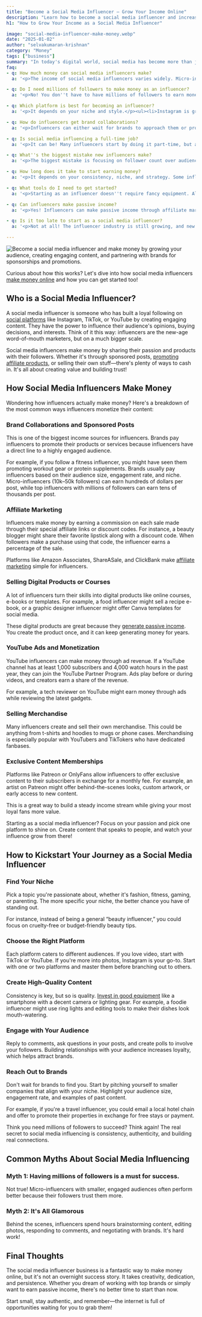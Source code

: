 ```yaml
---
title: "Become a Social Media Influencer – Grow Your Income Online"
description: "Learn how to become a social media influencer and increase your income. Discover strategies, tips, and tools to build a strong online presence and monetize your influence."
h1: "How to Grow Your Income as a Social Media Influencer"

image: "social-media-influencer-make-money.webp"
date: "2025-01-02"
author: "selvakumaran-krishnan"
category: "Money"
tags: ["business"]
summary: "In today's digital world, social media has become more than just a platform to share updates or connect with friends. It's a booming online business! Social media influencers are leveraging platforms like Instagram, YouTube, TikTok, and Twitter to make a living—and sometimes even millions."
faq:
- q: How much money can social media influencers make?
  a: '<p>The income of social media influencers varies widely. Micro-influencers with 10,000 to 50,000 followers can earn anywhere from $100 to $500 per sponsored post, while top-tier influencers with millions of followers can earn tens of thousands per post. Additionally, income streams like affiliate marketing, digital products, and ads can significantly boost their earnings.</p>'

- q: Do I need millions of followers to make money as an influencer?
  a: '<p>No! You don''t have to have millions of followers to earn money. Brands often prefer working with <a href="https://www.linkedin.com/feed/update/urn:li:activity:7279072827394179072">micro-influencers</a> because their audiences are more engaged and trustworthy. As long as your followers are active and match a brand''s target market, you can earn through collaborations and other strategies.</p>'

- q: Which platform is best for becoming an influencer?
  a: '<p>It depends on your niche and style.</p><ul><li>Instagram is great for lifestyle, fashion, and beauty influencers.</li><li>TikTok is ideal for short, creative videos.</li><li>YouTube works best for long-form content like tutorials or reviews.</li></ul><p>Choose the platform that suits your content and target audience.</p>'

- q: How do influencers get brand collaborations?
  a: '<p>Influencers can either wait for brands to approach them or proactively pitch themselves. Start by:</p><ul><li>Focus on building a solid online presence and creating user engaged high-quality content.</li><li>Reaching out to smaller brands in your niche with a clear pitch about your audience and engagement rates.</li><li>Platforms like AspireIQ and Upfluence can also connect influencers with brands.</li></ul>'

- q: Is social media influencing a full-time job?
  a: '<p>It can be! Many influencers start by doing it part-time, but as their audience grows, they turn it into a full-time career. However, it requires consistent effort, creativity, and time to manage content creation, audience engagement, and brand collaborations.</p>'

- q: What''s the biggest mistake new influencers make?
  a: '<p>The biggest mistake is focusing on follower count over audience engagement. Having thousands of inactive followers won''t help you land deals. Building genuine connections with your audience and staying authentic is far more important for long-term success.</p>'

- q: How long does it take to start earning money?
  a: '<p>It depends on your consistency, niche, and strategy. Some influencers start earning within a few months, while others might take a year or more. Focus on building an engaged audience and creating valuable content, and the money will follow.</p>'

- q: What tools do I need to get started?
  a: '<p>Starting as an influencer doesn''t require fancy equipment. All you need is:</p><ul><li>A smartphone with a good camera.</li><li>Editing apps like Canva for graphics or CapCut for videos.</li><li>Basic lighting equipment if you shoot indoors.</li><li>Over time, you can invest in higher-quality gear as your income grows.</li></ul>'

- q: Can influencers make passive income?
  a: '<p>Yes! Influencers can make passive income through affiliate marketing, selling digital products like e-books or courses, and creating ad-supported content on platforms like YouTube. Once the content or product is created, it can generate income repeatedly without extra effort.</p>'

- q: Is it too late to start as a social media influencer?
  a: '<p>Not at all! The influencer industry is still growing, and new niches are emerging. As long as you have unique content, a clear message, and a willingness to work hard, there''s plenty of room for new influencers.</p>'

---
```


![Become a social media influencer and make money by growing your audience, creating engaging content, and partnering with brands for sponsorships and promotions.](/assets/images/blog/social-media-influencer-make-money.webp "Become a Social Media Influencer and Make Money Online")

Curious about how this works? Let's dive into how social media influencers [make money online](/best-online-business-ideas) and how you can get started too!

Who is a Social Media Influencer?
---------------------------------

A social media influencer is someone who has built a loyal following on [social platforms](https://developer.wikimint.com/2023/10/top-social-media-networking-sites.html) like Instagram, TikTok, or YouTube by creating engaging content. They have the power to influence their audience's opinions, buying decisions, and interests. Think of it this way: influencers are the new-age word-of-mouth marketers, but on a much bigger scale.

Social media influencers make money by sharing their passion and products with their followers. Whether it's through sponsored posts, [promoting affiliate products](/promote-affiliate-products), or selling their own stuff—there's plenty of ways to cash in. It's all about creating value and building trust!

How Social Media Influencers Make Money
---------------------------------------

Wondering how influencers actually make money? Here's a breakdown of the most common ways influencers monetize their content:

### Brand Collaborations and Sponsored Posts

This is one of the biggest income sources for influencers. Brands pay influencers to promote their products or services because influencers have a direct line to a highly engaged audience.

For example, if you follow a fitness influencer, you might have seen them promoting workout gear or protein supplements. Brands usually pay influencers based on their audience size, engagement rate, and niche. Micro-influencers (10k–50k followers) can earn hundreds of dollars per post, while top influencers with millions of followers can earn tens of thousands per post.

### Affiliate Marketing

Influencers make money by earning a commission on each sale made through their special affiliate links or discount codes. For instance, a beauty blogger might share their favorite lipstick along with a discount code. When followers make a purchase using that code, the influencer earns a percentage of the sale.

Platforms like Amazon Associates, ShareASale, and ClickBank make [affiliate marketing](/affiliate-marketing-business-easy-steps) simple for influencers.

### Selling Digital Products or Courses

A lot of influencers turn their skills into digital products like online courses, e-books or templates. For example, a food influencer might sell a recipe e-book, or a graphic designer influencer might offer Canva templates for social media.

These digital products are great because they [generate passive income](/passive-income-ideas). You create the product once, and it can keep generating money for years.

### YouTube Ads and Monetization

YouTube influencers can make money through ad revenue. If a YouTube channel has at least 1,000 subscribers and 4,000 watch hours in the past year, they can join the YouTube Partner Program. Ads play before or during videos, and creators earn a share of the revenue.

For example, a tech reviewer on YouTube might earn money through ads while reviewing the latest gadgets.

### Selling Merchandise

Many influencers create and sell their own merchandise. This could be anything from t-shirts and hoodies to mugs or phone cases. Merchandising is especially popular with YouTubers and TikTokers who have dedicated fanbases.

### Exclusive Content Memberships

Platforms like Patreon or OnlyFans allow influencers to offer exclusive content to their subscribers in exchange for a monthly fee. For example, an artist on Patreon might offer behind-the-scenes looks, custom artwork, or early access to new content.

This is a great way to build a steady income stream while giving your most loyal fans more value.

Starting as a social media influencer? Focus on your passion and pick one platform to shine on. Create content that speaks to people, and watch your influence grow from there!

How to Kickstart Your Journey as a Social Media Influencer
----------------------------------------------------------

### Find Your Niche

Pick a topic you're passionate about, whether it's fashion, fitness, gaming, or parenting. The more specific your niche, the better chance you have of standing out.

For instance, instead of being a general “beauty influencer,” you could focus on cruelty-free or budget-friendly beauty tips.

### Choose the Right Platform

Each platform caters to different audiences. If you love video, start with TikTok or YouTube. If you're more into photos, Instagram is your go-to. Start with one or two platforms and master them before branching out to others.

### Create High-Quality Content

Consistency is key, but so is quality. [Invest in good equipment](/reduce-business-expenses) like a smartphone with a decent camera or lighting gear. For example, a foodie influencer might use ring lights and editing tools to make their dishes look mouth-watering.

### Engage with Your Audience

Reply to comments, ask questions in your posts, and create polls to involve your followers. Building relationships with your audience increases loyalty, which helps attract brands.

### Reach Out to Brands

Don't wait for brands to find you. Start by pitching yourself to smaller companies that align with your niche. Highlight your audience size, engagement rate, and examples of past content.

For example, if you're a travel influencer, you could email a local hotel chain and offer to promote their properties in exchange for free stays or payment.

Think you need millions of followers to succeed? Think again! The real secret to social media influencing is consistency, authenticity, and building real connections.

Common Myths About Social Media Influencing
-------------------------------------------

### Myth 1: Having millions of followers is a must for success.

Not true! Micro-influencers with smaller, engaged audiences often perform better because their followers trust them more.

### Myth 2: It's All Glamorous

Behind the scenes, influencers spend hours brainstorming content, editing photos, responding to comments, and negotiating with brands. It's hard work!


Final Thoughts
--------------

The social media influencer business is a fantastic way to make money online, but it's not an overnight success story. It takes creativity, dedication, and persistence. Whether you dream of working with top brands or simply want to earn passive income, there's no better time to start than now.

Start small, stay authentic, and remember—the internet is full of opportunities waiting for you to grab them!